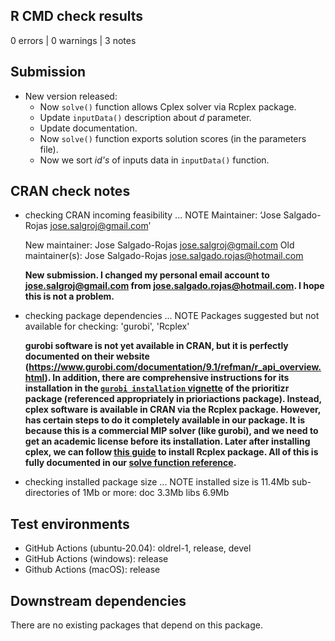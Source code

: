 ## R CMD check results

0 errors | 0 warnings | 3 notes

## Submission

* New version released:
  -   Now `solve()` function allows Cplex solver via Rcplex package.
  -   Update `inputData()` description about *d* parameter.
  -   Update documentation.
  -   Now `solve()` function exports solution scores (in the parameters file).
  -   Now we sort *id's* of inputs data in `inputData()` function.

  
## CRAN check notes

* checking CRAN incoming feasibility ... NOTE
  Maintainer: ‘Jose Salgado-Rojas <jose.salgroj@gmail.com>’
  
  New maintainer:
    Jose Salgado-Rojas <jose.salgroj@gmail.com>
  Old maintainer(s):
    Jose Salgado-Rojas <jose.salgado.rojas@hotmail.com>
  
  **New submission. I changed my personal email account to jose.salgroj@gmail.com from jose.salgado.rojas@hotmail.com. I hope this is not a problem.**
 
* checking package dependencies ... NOTE
  Packages suggested but not available for checking: 'gurobi', 'Rcplex'

  **gurobi software is not yet available in CRAN, but it is perfectly documented on their website (https://www.gurobi.com/documentation/9.1/refman/r_api_overview.html). In addition, there are comprehensive instructions for its installation in the [`gurobi installation` vignette](https://prioritizr.net/articles/gurobi_installation.html) of the prioritizr package (referenced appropriately in prioriactions package). Instead, cplex software is available in CRAN via the Rcplex package. However, has certain steps to do it completely available in our package. It is because this is a commercial MIP solver (like gurobi), and we need to get an academic license before its installation. Later after installing cplex, we can follow [this guide](https://github.com/cran/Rcplex/blob/master/inst/INSTALL) to install Rcplex package. All of this is fully documented in our [solve function reference](https://prioriactions.github.io/prioriactions/reference/solve.html).**

* checking installed package size ... NOTE
     installed size is 11.4Mb
     sub-directories of 1Mb or more:
       doc    3.3Mb
       libs   6.9Mb

## Test environments

 - GitHub Actions (ubuntu-20.04): oldrel-1, release, devel
 - GitHub Actions (windows): release
 - Github Actions (macOS): release

## Downstream dependencies

There are no existing packages that depend on this package.
